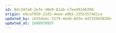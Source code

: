 ```yaml
---
id: 8dc34fa8-2efe-40e9-81ab-c7ee49146200
origin: e8caf850-21d3-4eee-a9b5-23553574d1ca
updated_by: cb55deec-3179-4ee0-8d3e-4d725bb5820e
updated_at: 1690978937
---
```

